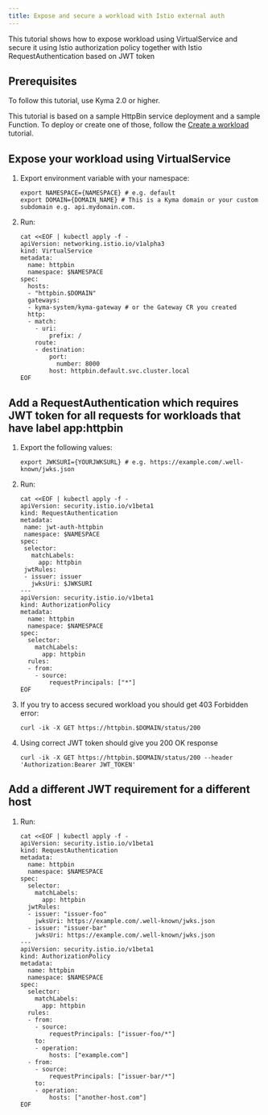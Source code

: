 ```yaml
---
title: Expose and secure a workload with Istio external auth
---
```


This tutorial shows how to expose workload using VirtualService and secure it using Istio authorization policy together with Istio RequestAuthentication based on JWT token

## Prerequisites

To follow this tutorial, use Kyma 2.0 or higher.

This tutorial is based on a sample HttpBin service deployment and a sample Function. To deploy or create one of those, follow the [Create a workload](./apix-02-create-workload.md) tutorial.

## Expose your workload using VirtualService

1. Export environment variable with your namespace:

   ```shell
   export NAMESPACE={NAMESPACE} # e.g. default
   export DOMAIN={DOMAIN_NAME} # This is a Kyma domain or your custom subdomain e.g. api.mydomain.com.
   ```

1. Run:

   ```shell
   cat <<EOF | kubectl apply -f -
   apiVersion: networking.istio.io/v1alpha3
   kind: VirtualService
   metadata:
     name: httpbin
     namespace: $NAMESPACE
   spec:
     hosts:
     - "httpbin.$DOMAIN"
     gateways:
     - kyma-system/kyma-gateway # or the Gateway CR you created
     http:
     - match:
       - uri:
           prefix: /
       route:
       - destination:
           port:
             number: 8000
           host: httpbin.default.svc.cluster.local
   EOF
   ```

## Add a RequestAuthentication which requires JWT token for all requests for workloads that have label app:httpbin

1. Export the following values:

   ```shell
   export JWKSURI={YOURJWKSURL} # e.g. https://example.com/.well-known/jwks.json
   ```

1. Run:

   ```shell
   cat <<EOF | kubectl apply -f -
   apiVersion: security.istio.io/v1beta1
   kind: RequestAuthentication
   metadata:
    name: jwt-auth-httpbin
    namespace: $NAMESPACE
   spec:
    selector:
      matchLabels:
        app: httpbin
    jwtRules:
    - issuer: issuer
      jwksUri: $JWKSURI
   ---
   apiVersion: security.istio.io/v1beta1
   kind: AuthorizationPolicy
   metadata:
     name: httpbin
     namespace: $NAMESPACE
   spec:
     selector:
       matchLabels:
         app: httpbin
     rules:
     - from:
       - source:
           requestPrincipals: ["*"]
   EOF
   ```

2. If you try to access secured workload you should get 403 Forbidden error:

   ```shell
   curl -ik -X GET https://httpbin.$DOMAIN/status/200
   ```

3. Using correct JWT token should give you 200 OK response

   ```shell
   curl -ik -X GET https://httpbin.$DOMAIN/status/200 --header 'Authorization:Bearer JWT_TOKEN'
   ```

## Add a different JWT requirement for a different host

1. Run:

   ```shell
   cat <<EOF | kubectl apply -f -
   apiVersion: security.istio.io/v1beta1
   kind: RequestAuthentication
   metadata:
     name: httpbin
     namespace: $NAMESPACE
   spec:
     selector:
       matchLabels:
         app: httpbin
     jwtRules:
     - issuer: "issuer-foo"
       jwksUri: https://example.com/.well-known/jwks.json
     - issuer: "issuer-bar"
       jwksUri: https://example.com/.well-known/jwks.json
   ---
   apiVersion: security.istio.io/v1beta1
   kind: AuthorizationPolicy
   metadata:
     name: httpbin
     namespace: $NAMESPACE
   spec:
     selector:
       matchLabels:
         app: httpbin
     rules:
     - from:
       - source:
           requestPrincipals: ["issuer-foo/*"]
       to:
       - operation:
           hosts: ["example.com"]
     - from:
       - source:
           requestPrincipals: ["issuer-bar/*"]
       to:
       - operation:
           hosts: ["another-host.com"]
   EOF
   ```
